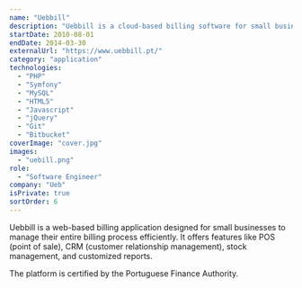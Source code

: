 ```yaml
---
name: "Uebbill"
description: "Uebbill is a cloud-based billing software for small businesses, certified by the Portuguese Finance Authority."
startDate: 2010-08-01
endDate: 2014-03-30
externalUrl: "https://www.uebbill.pt/"
category: "application"
technologies:
  - "PHP"
  - "Symfony"
  - "MySQL"
  - "HTML5"
  - "Javascript"
  - "jQuery"
  - "Git"
  - "Bitbucket"
coverImage: "cover.jpg"
images:
  - "uebill.png"
role:
  - "Software Engineer"
company: "Ueb"
isPrivate: true
sortOrder: 6
---
```


Uebbill is a web-based billing application designed for small businesses to manage their entire billing process efficiently. It offers features like POS (point of sale), CRM (customer relationship management), stock management, and customized reports.

The platform is certified by the Portuguese Finance Authority.
